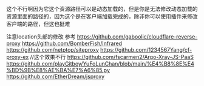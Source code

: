 这个不行啊因为它这个资源路径可以是动态加载的，但是你是无法修改动态加载的资源里面的路径的，因为这个是在客户端加载完成的，除非你可以使用插件来修改客户端的路径，但这也挺难


注意location头部的修改
参考
https://github.com/gaboolic/cloudflare-reverse-proxy
https://github.com/BomberFish/Infrared
https://github.com/netptop/siteproxy
https://github.com/1234567Yang/cf-proxy-ex //这个效果不行
https://github.com/fscarmen2/Argo-Xray-JS-PaaS
https://github.com/playGitboy/YuFoLunChan/blob/main/%E4%B8%8E%E4%BD%9B%E8%AE%BA%E7%A6%85.py
https://github.com/EtherDream/jsproxy

